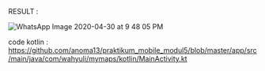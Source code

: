 RESULT :

![WhatsApp Image 2020-04-30 at 9 48 05 PM](https://user-images.githubusercontent.com/62393758/80726352-7c656e00-8b2e-11ea-8854-0cf86c7cf028.jpeg)

code kotlin : https://github.com/anoma13/praktikum_mobile_modul5/blob/master/app/src/main/java/com/wahyuli/mymaps/kotlin/MainActivity.kt
